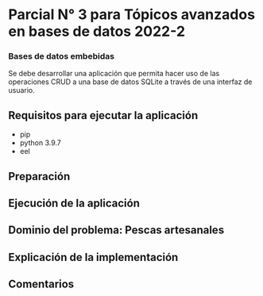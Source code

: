 # Parcial N° 3 para Tópicos avanzados en bases de datos 2022-2
### Bases de datos embebidas
Se debe desarrollar una aplicación que permita hacer uso de las operaciones CRUD a una base de datos SQLite a través de una interfaz de usuario.
## Requisitos para ejecutar la aplicación
- pip
- python 3.9.7
- eel
## Preparación

## Ejecución de la aplicación
## Dominio del problema: Pescas artesanales
## Explicación de la implementación
## Comentarios
